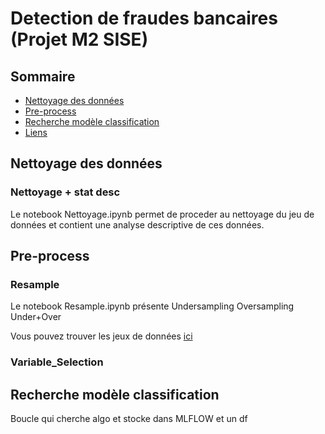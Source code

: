 # Detection de fraudes bancaires (Projet M2 SISE)

## Sommaire

 - [Nettoyage des données](#Nettoyage-des-données)
 - [Pre-process](#Pre-process)
 - [Recherche modèle classification](#Recherche-modèle-classification)
 - [Liens](#liens)


## Nettoyage des données

### Nettoyage + stat desc 
Le notebook Nettoyage.ipynb permet de proceder au nettoyage du jeu de données et contient une analyse descriptive de ces données.

## Pre-process

### Resample
Le notebook Resample.ipynb présente 
Undersampling
Oversampling
Under+Over

Vous pouvez trouver les jeux de données [ici](https://www.kaggle.com/datasets/axeltrc/fraudes-bancaires-smotetomek10?select=Xtrain_SMOTETomek.csv) 

### Variable_Selection




## Recherche modèle classification

Boucle qui cherche algo et stocke dans MLFLOW et un df

## 

